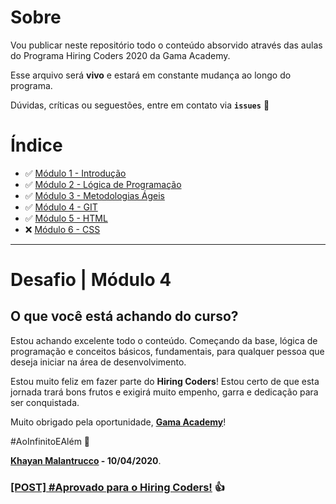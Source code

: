 # Sobre
Vou publicar neste repositório todo o conteúdo absorvido através das aulas do Programa Hiring Coders 2020 da Gama Academy.

Esse arquivo será **vivo** e estará em constante mudança ao longo do programa.

Dúvidas, críticas ou seguestões, entre em contato via **`issues`** 💬

# Índice
- ✅ [Módulo 1 - Introdução](modulo-01-introducao\README.md)
- ✅ [Módulo 2 - Lógica de Programação](modulo-02-logica-de-programacao\README.md)
- ✅ [Módulo 3 - Metodologias Ágeis](modulo-03-metodologias-ageis\README.md)
- ✅ [Módulo 4 - GIT](modulo-04-git\README.md)
- ✅ [Módulo 5 - HTML](modulo-05-html\README.md)
- ❌ [Módulo 6 - CSS](#)

___
# Desafio | Módulo 4

## O que você está achando do curso?
Estou achando excelente todo o conteúdo. Começando da base, lógica de programação e conceitos básicos, fundamentais, para qualquer pessoa que deseja iniciar na área de desenvolvimento.

Estou muito feliz em fazer parte do **Hiring Coders**! Estou certo de que esta jornada trará bons frutos e exigirá muito empenho, garra e dedicação para ser conquistada.

Muito obrigado pela oportunidade, **<a href="https://gama.academy/">Gama Academy**</a>!

#AoInfinitoEAlém 🚀

<a href="https://khayan.githup.io">**Khayan Malantrucco</a> - 10/04/2020**.

### <a href="https://www.linkedin.com/feed/update/urn:li:activity:6654065564882882560/">[POST] #Aprovado para o Hiring Coders!</a> 👍